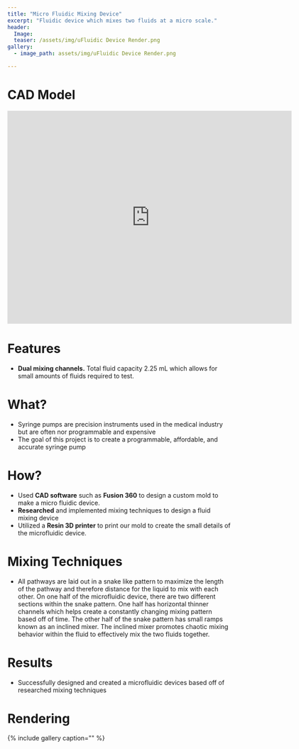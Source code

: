```yaml
---
title: "Micro Fluidic Mixing Device"
excerpt: "Fluidic device which mixes two fluids at a micro scale."
header:
  Image: 
  teaser: /assets/img/uFluidic Device Render.png
gallery:
  - image_path: assets/img/uFluidic Device Render.png

---
```


# CAD Model

<iframe src="https://vanderbilt643.autodesk360.com/shares/public/SH512d4QTec90decfa6e954320b5999ab871?mode=embed" width="640" height="480" allowfullscreen="true" webkitallowfullscreen="true" mozallowfullscreen="true"  frameborder="0"></iframe>
 
# Features

* **Dual mixing channels.** Total fluid capacity 2.25 mL which allows for small amounts of fluids required to test.

# What?

* Syringe pumps are precision instruments used in the medical industry but are often nor programmable and expensive
* The goal of this project is to create a programmable, affordable, and accurate syringe pump

# How?

* Used **CAD software** such as **Fusion 360** to design a custom mold to make a micro fluidic device.
* **Researched** and implemented mixing techniques to design a fluid mixing device
* Utilized a **Resin 3D printer** to print our mold to create the small details of the microfluidic device.

# Mixing Techniques

* All pathways are laid out in a snake like pattern to maximize the length of the pathway and therefore distance for the liquid to mix with each other. On one half of the microfluidic device, there are two different sections within the snake pattern. One half has horizontal thinner channels which helps create a constantly changing mixing pattern based off of time. The other half of the snake pattern has small ramps known as an inclined mixer. The inclined mixer promotes chaotic mixing behavior within the fluid to effectively mix the two fluids together.

# Results

* Successfully designed and created a microfluidic devices based off of researched mixing techniques


# Rendering

{% include gallery caption="" %}

